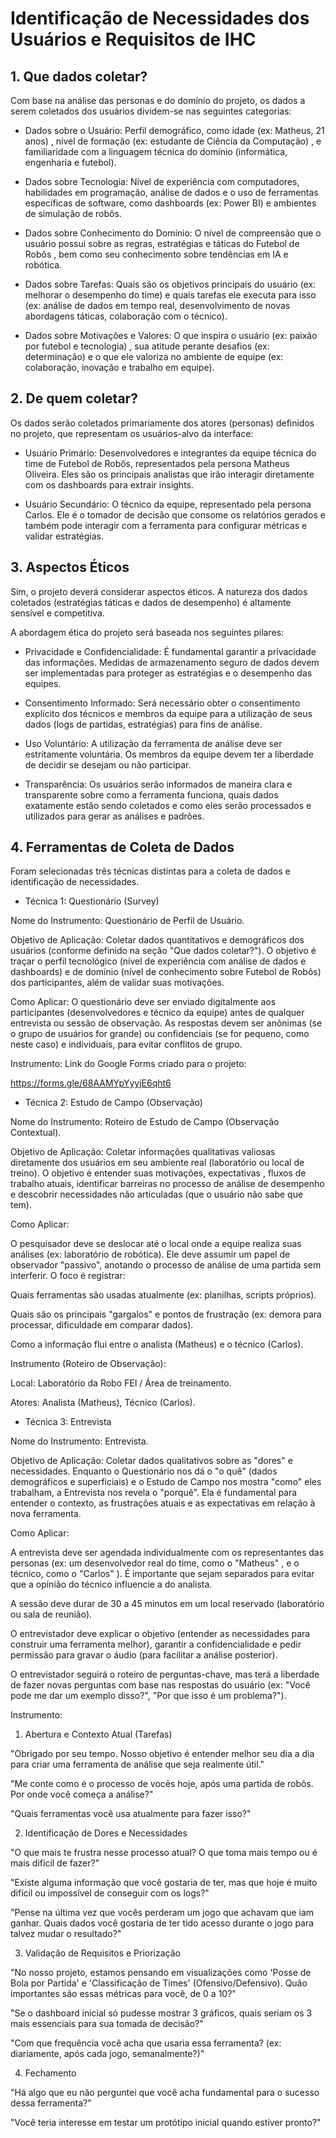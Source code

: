 # Identificação de Necessidades dos Usuários e Requisitos de IHC

## 1. Que dados coletar?
Com base na análise das personas e do domínio do projeto, os dados a serem coletados dos usuários dividem-se nas seguintes categorias:

- Dados sobre o Usuário: Perfil demográfico, como idade (ex: Matheus, 21 anos) , nível de formação (ex: estudante de Ciência da Computação) , e familiaridade com a linguagem técnica do domínio (informática, engenharia e futebol).

- Dados sobre Tecnologia: Nível de experiência com computadores, habilidades em programação, análise de dados e o uso de ferramentas específicas de software, como dashboards (ex: Power BI) e ambientes de simulação de robôs.

- Dados sobre Conhecimento do Domínio: O nível de compreensão que o usuário possui sobre as regras, estratégias e táticas do Futebol de Robôs , bem como seu conhecimento sobre tendências em IA e robótica.

- Dados sobre Tarefas: Quais são os objetivos principais do usuário (ex: melhorar o desempenho do time) e quais tarefas ele executa para isso (ex: análise de dados em tempo real, desenvolvimento de novas abordagens táticas, colaboração com o técnico).

- Dados sobre Motivações e Valores: O que inspira o usuário (ex: paixão por futebol e tecnologia) , sua atitude perante desafios (ex: determinação) e o que ele valoriza no ambiente de equipe (ex: colaboração, inovação e trabalho em equipe).

## 2. De quem coletar?
Os dados serão coletados primariamente dos atores (personas) definidos no projeto, que representam os usuários-alvo da interface:

- Usuário Primário: Desenvolvedores e integrantes da equipe técnica do time de Futebol de Robôs, representados pela persona Matheus Oliveira. Eles são os principais analistas que irão interagir diretamente com os dashboards para extrair insights.

- Usuário Secundário: O técnico da equipe, representado pela persona Carlos. Ele é o tomador de decisão que consome os relatórios gerados e também pode interagir com a ferramenta para configurar métricas  e validar estratégias.

## 3. Aspectos Éticos

Sim, o projeto deverá considerar aspectos éticos. A natureza dos dados coletados (estratégias táticas e dados de desempenho) é altamente sensível e competitiva.

A abordagem ética do projeto será baseada nos seguintes pilares:

- Privacidade e Confidencialidade: É fundamental garantir a privacidade das informações. Medidas de armazenamento seguro de dados devem ser implementadas para proteger as estratégias e o desempenho das equipes.

- Consentimento Informado: Será necessário obter o consentimento explícito dos técnicos e membros da equipe para a utilização de seus dados (logs de partidas, estratégias) para fins de análise.

- Uso Voluntário: A utilização da ferramenta de análise deve ser estritamente voluntária. Os membros da equipe devem ter a liberdade de decidir se desejam ou não participar.

- Transparência: Os usuários serão informados de maneira clara e transparente sobre como a ferramenta funciona, quais dados exatamente estão sendo coletados e como eles serão processados e utilizados para gerar as análises e padrões.

## 4. Ferramentas de Coleta de Dados
Foram selecionadas três técnicas distintas para a coleta de dados e identificação de necessidades.

- Técnica 1: Questionário (Survey)

Nome do Instrumento: Questionário de Perfil de Usuário.

Objetivo de Aplicação: Coletar dados quantitativos e demográficos dos usuários (conforme definido na seção "Que dados coletar?"). O objetivo é traçar o perfil tecnológico (nível de experiência com análise de dados e dashboards) e de domínio (nível de conhecimento sobre Futebol de Robôs) dos participantes, além de validar suas motivações.


Como Aplicar: O questionário deve ser enviado digitalmente aos participantes (desenvolvedores e técnico da equipe) antes de qualquer entrevista ou sessão de observação. As respostas devem ser anônimas (se o grupo de usuários for grande) ou confidenciais (se for pequeno, como neste caso) e individuais, para evitar conflitos de grupo.

Instrumento: Link do Google Forms criado para o projeto:

[https://forms.gle/68AAMYpYyyjE6qht6 ](https://forms.gle/mmL4kXFmPFzfjHJ28)

- Técnica 2: Estudo de Campo (Observação)

Nome do Instrumento: Roteiro de Estudo de Campo (Observação Contextual).

Objetivo de Aplicação: Coletar informações qualitativas valiosas diretamente dos usuários em seu ambiente real (laboratório ou local de treino). O objetivo é entender suas motivações, expectativas , fluxos de trabalho atuais, identificar barreiras no processo de análise de desempenho  e descobrir necessidades não articuladas (que o usuário não sabe que tem).

Como Aplicar: 

O pesquisador deve se deslocar até o local onde a equipe realiza suas análises (ex: laboratório de robótica). Ele deve assumir um papel de observador "passivo", anotando o processo de análise de uma partida sem interferir. O foco é registrar:

Quais ferramentas são usadas atualmente (ex: planilhas, scripts próprios).

Quais são os principais "gargalos" e pontos de frustração (ex: demora para processar, dificuldade em comparar dados).

Como a informação flui entre o analista (Matheus) e o técnico (Carlos).

Instrumento (Roteiro de Observação):

Local: Laboratório da Robo FEI / Área de treinamento.

Atores: Analista (Matheus), Técnico (Carlos).

- Técnica 3: Entrevista

Nome do Instrumento: Entrevista.

Objetivo de Aplicação: Coletar dados qualitativos sobre as "dores" e necessidades. Enquanto o Questionário nos dá o "o quê" (dados demográficos e superficiais) e o Estudo de Campo  nos mostra "como" eles trabalham, a Entrevista nos revela o "porquê". Ela é fundamental para entender o contexto, as frustrações atuais e as expectativas em relação à nova ferramenta.

Como Aplicar:

A entrevista deve ser agendada individualmente com os representantes das personas (ex: um desenvolvedor real do time, como o "Matheus" , e o técnico, como o "Carlos" ). É importante que sejam separados para evitar que a opinião do técnico influencie a do analista.

A sessão deve durar de 30 a 45 minutos em um local reservado (laboratório ou sala de reunião).

O entrevistador deve explicar o objetivo (entender as necessidades para construir uma ferramenta melhor), garantir a confidencialidade  e pedir permissão para gravar o áudio (para facilitar a análise posterior).

O entrevistador seguirá o roteiro de perguntas-chave, mas terá a liberdade de fazer novas perguntas com base nas respostas do usuário (ex: "Você pode me dar um exemplo disso?", "Por que isso é um problema?").

Instrumento:

1. Abertura e Contexto Atual (Tarefas)

"Obrigado por seu tempo. Nosso objetivo é entender melhor seu dia a dia para criar uma ferramenta de análise que seja realmente útil."

"Me conte como é o processo de vocês hoje, após uma partida de robôs. Por onde você começa a análise?"

"Quais ferramentas você usa atualmente para fazer isso?"

2. Identificação de Dores e Necessidades

"O que mais te frustra nesse processo atual? O que toma mais tempo ou é mais difícil de fazer?" 

"Existe alguma informação que você gostaria de ter, mas que hoje é muito difícil ou impossível de conseguir com os logs?"

"Pense na última vez que vocês perderam um jogo que achavam que iam ganhar. Quais dados você gostaria de ter tido acesso durante o jogo para talvez mudar o resultado?"

3. Validação de Requisitos e Priorização

"No nosso projeto, estamos pensando em visualizações como 'Posse de Bola por Partida' e 'Classificação de Times' (Ofensivo/Defensivo). Quão importantes são essas métricas para você, de 0 a 10?"

"Se o dashboard inicial só pudesse mostrar 3 gráficos, quais seriam os 3 mais essenciais para sua tomada de decisão?"

"Com que frequência você acha que usaria essa ferramenta? (ex: diariamente, após cada jogo, semanalmente?)"

4. Fechamento

"Há algo que eu não perguntei que você acha fundamental para o sucesso dessa ferramenta?"

"Você teria interesse em testar um protótipo inicial quando estiver pronto?"

